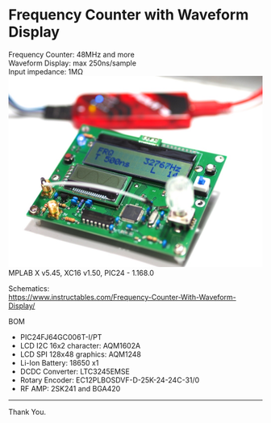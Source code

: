# Frequency Counter with Waveform Display
Frequency Counter: 48MHz and more  
Waveform Display: max 250ns/sample  
Input impedance: 1MΩ  
![](screenshot.JPG)
MPLAB X v5.45, XC16 v1.50, PIC24 - 1.168.0

Schematics:  
https://www.instructables.com/Frequency-Counter-With-Waveform-Display/

BOM
- PIC24FJ64GC006T-I/PT
- LCD I2C 16x2 character: AQM1602A
- LCD SPI 128x48 graphics: AQM1248
- Li-Ion Battery: 18650 x1
- DCDC Converter: LTC3245EMSE
- Rotary Encoder: EC12PLBOSDVF-D-25K-24-24C-31/0
- RF AMP: 2SK241 and BGA420   
___   
Thank You.
